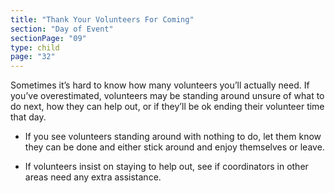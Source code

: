 ```yaml
---
title: "Thank Your Volunteers For Coming"
section: "Day of Event"
sectionPage: "09"
type: child
page: "32"
---
```


Sometimes it’s hard to know how many volunteers you’ll actually need. If you’ve overestimated, volunteers may be standing around unsure of what to do next, how they can help out, or if they’ll be ok ending their volunteer time that day.

- If you see volunteers standing around with nothing to do, let them know they can be done and either stick around and enjoy themselves or leave.

- If volunteers insist on staying to help out, see if coordinators in other areas need any extra assistance.
